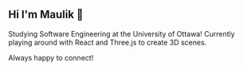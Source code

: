 ## Hi I'm Maulik 👋

Studying Software Engineering at the University of Ottawa! Currently playing around with React and Three.js to create 3D scenes. 

Always happy to connect!

<!--
**mshah87/mshah87** is a ✨ _special_ ✨ repository because its `README.md` (this file) appears on your GitHub profile. -->
